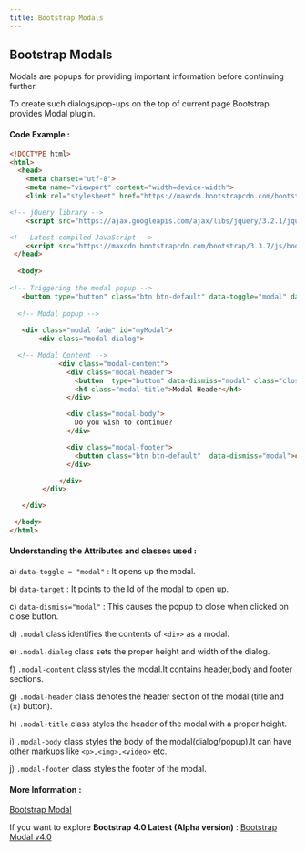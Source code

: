 ```yaml
---
title: Bootstrap Modals
---
```

## Bootstrap Modals
Modals are popups for providing important information before continuing further.  

To create such dialogs/pop-ups on the top of current page Bootstrap provides Modal plugin.

#### Code Example :

```html
<!DOCTYPE html>
<html>
  <head>
    <meta charset="utf-8">
    <meta name="viewport" content="width=device-width">
    <link rel="stylesheet" href="https://maxcdn.bootstrapcdn.com/bootstrap/3.3.7/css/bootstrap.min.css"> 

<!-- jQuery library -->
    <script src="https://ajax.googleapis.com/ajax/libs/jquery/3.2.1/jquery.min.js"></script>

<!-- Latest compiled JavaScript -->
    <script src="https://maxcdn.bootstrapcdn.com/bootstrap/3.3.7/js/bootstrap.min.js"></script>
 </head>
  
  <body>
    
<!-- Triggering the modal popup -->
   <button type="button" class="btn btn-default" data-toggle="modal" data-target="#myModal">Open Modal</button>
   
  <!-- Modal popup -->
  
   <div class="modal fade" id="myModal">
       <div class="modal-dialog">

  <!-- Modal Content -->
            <div class="modal-content">
              <div class="modal-header">
                <button  type="button" data-dismiss="modal" class="close">&times;</button>
                <h4 class="modal-title">Modal Header</h4>
              </div>

              <div class="modal-body">
                Do you wish to continue?
              </div>

              <div class="modal-footer">
                <button class="btn btn-default"  data-dismiss="modal">close</button>
              </div>

            </div>
        </div>

   </div>

 </body>
</html>

```

#### Understanding the Attributes and classes used :

a) `data-toggle = "modal"`  : It opens up the modal.

b) `data-target` : It points to the Id of the modal to open up.

c) `data-dismiss="modal"` : This causes the popup to close when clicked on close button.

d) `.modal` class identifies the contents of `<div>` as a modal.

e) `.modal-dialog` class sets the proper height and width of the dialog.

f) `.modal-content` class styles the modal.It contains header,body and footer sections.

g) `.modal-header` class denotes the header section of the modal (title and  (×) button). 

h) `.modal-title` class styles the header of the modal with a proper height.

i) `.modal-body` class styles the body of the modal(dialog/popup).It can have other markups like `<p>,<img>,<video>` etc.

j) `.modal-footer` class styles the footer of the modal.
  
  
#### More Information : 
[Bootstrap Modal](https://bootstrapbay.com/blog/working-bootstrap-modal/)

If you want to explore ****Bootstrap 4.0 Latest (Alpha version)**** :
[Bootstrap Modal v4.0](https://getbootstrap.com/docs/4.0/components/modal/)






